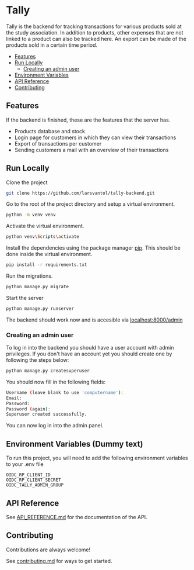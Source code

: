 # Tally

Tally is the backend for tracking transactions for various products sold at the study association. In addition to products, other expenses that are not linked to a product can also be tracked here. An export can be made of the products sold in a certain time period.

<!-- TOC start -->

- [Features](#features)
- [Run Locally](#run-locally)
  - [Creating an admin user](#creating-an-admin-user)
- [Environment Variables](#environment-variables)
- [API Reference](#api-reference)
- [Contributing](#contributing)
<!-- TOC end -->

## Features

If the backend is finished, these are the features that the server has.

- Products database and stock
- Login page for customers in which they can view their transactions
- Export of transactions per customer
- Sending customers a mail with an overview of their transactions

## Run Locally

Clone the project

```bash
git clone https://github.com/larsvantol/tally-backend.git
```

Go to the root of the project directory and setup a virtual environment.

```bash
python -m venv venv
```

Activate the virtual environment.

```bash
python venv\Scripts\activate
```

Install the dependencies using the package manager [pip](https://pip.pypa.io/en/stable/). This should be done inside the virtual environment.

```bash
pip install -r requirements.txt
```

Run the migrations.

```bash
python manage.py migrate
```

Start the server

```bash
python manage.py runserver
```

The backend should work now and is accesible via [localhost:8000/admin](https://localhost:8000/admin)

### Creating an admin user

To log in into the backend you should have a user account with admin privileges. If you don't have an account yet you should create one by following the steps below:

```bash
python manage.py createsuperuser
```

You should now fill in the following fields:

```bash
Username (leave blank to use 'computername'):
Email:
Password:
Password (again):
Superuser created successfully.
```

You can now log in into the admin panel.

## Environment Variables (Dummy text)

To run this project, you will need to add the following environment variables to your .env file

`OIDC_RP_CLIENT_ID`<br>
`OIDC_RP_CLIENT_SECRET`<br>
`OIDC_TALLY_ADMIN_GROUP`

## API Reference

See [API_REFERENCE.md](API_REFERENCE.md) for the documentation of the API.

## Contributing

Contributions are always welcome!

See [contributing.md](contributing.md) for ways to get started.
